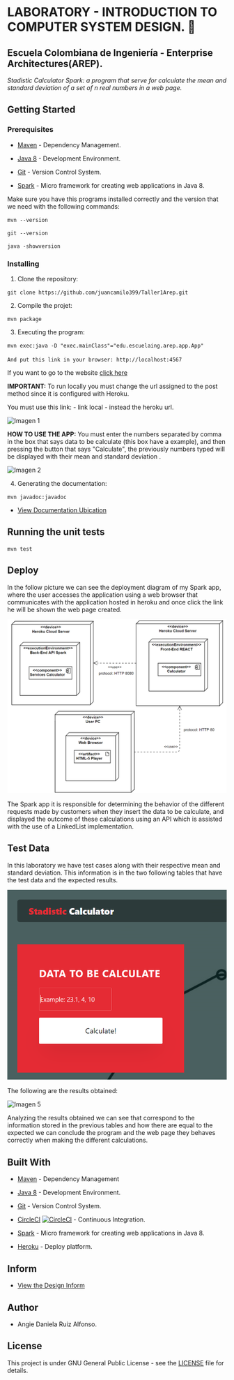 # LABORATORY - INTRODUCTION TO COMPUTER SYSTEM DESIGN. 🚀

## Escuela Colombiana de Ingeniería - Enterprise Architectures(AREP).

_Stadistic Calculator Spark: a program that serve for calculate the mean and standard deviation of a set of n real numbers in a web page._

## Getting Started

### Prerequisites

- [Maven](https://maven.apache.org/) - Dependency Management.

- [Java 8](https://www.oracle.com/co/java/technologies/javase/javase-jdk8-downloads.html) -  Development Environment.

- [Git](https://git-scm.com/) - Version Control System.

- [Spark](http://sparkjava.com/) - Micro framework for creating web applications in Java 8.

Make sure you have this programs installed correctly and the version that we need with the following commands:

```
mvn --version
```

```
git --version
```

```
java -showversion
```

### Installing

1. Clone the repository:

```
git clone https://github.com/juancamilo399/Taller1Arep.git
```

2. Compile the projet:

```
mvn package
```

3. Executing the program:

```
mvn exec:java -D "exec.mainClass"="edu.escuelaing.arep.app.App"

And put this link in your browser: http://localhost:4567
```

If you want to go to the website [click here](https://peaceful-chamber-69977.herokuapp.com/hello)


**IMPORTANT:** To run locally you must change the url assigned to the post method since it is configured with Heroku.


You must use this link: - link local - instead the heroku url.


![Imagen 1](resources/images/1.png)


**HOW TO USE THE APP:** You must enter the numbers separated by comma in the box that says data to be calculate (this box have a example), and then pressing the button that says "Calculate", the previously numbers typed will be displayed with their mean and standard deviation .


![Imagen 2](resources/images/2.png)


4. Generating the documentation:

```
mvn javadoc:javadoc
```

- [View Documentation Ubication](https://angiedanielar.github.io/LAB2_AREP/apidocs)

## Running the unit tests

```
mvn test
```

## Deploy

In the follow picture we can see the deployment diagram of my Spark app, where the user accesses the application using a web browser that communicates with the application hosted in heroku and once click the link he will be shown the web page created. 


![Imagen 3](resources/images/3.png)


The Spark app it is responsible for determining the behavior of the different requests made by customers when they insert the data to be calculate, and displayed the outcome of these calculations using an API which is assisted with the use of a LinkedList implementation.

## Test Data

In this laboratory we have test cases along with their respective mean and standard deviation. This information is in the two following tables that have the test data and the expected results.

![Imagen 4](resources/images/4.png)

The following are the results obtained:

![Imagen 5](resources/images/5.png)

Analyzing the results obtained we can see that correspond to the information stored in the previous tables and how there are equal to the expected we can conclude the program and the web page they behaves correctly when making the different calculations.

## Built With

- [Maven](https://maven.apache.org/) - Dependency Management

- [Java 8](https://www.oracle.com/co/java/technologies/javase/javase-jdk8-downloads.html) -  Development Environment.

- [Git](https://git-scm.com/) - Version Control System.

- [CircleCI](https://circleci.com/) [![CircleCI](https://circleci.com/gh/circleci/circleci-docs.svg?style=svg)](https://app.circleci.com/pipelines/github/angiedanielar/LAB2_AREP) - Continuous Integration.

- [Spark](http://sparkjava.com/) - Micro framework for creating web applications in Java 8.

- [Heroku](https://www.heroku.com/platform) - Deploy platform.

## Inform

- [View the Design Inform](https://github.com/angiedanielar/LAB2_AREP/blob/master/Inform.pdf)

## Author

- Angie Daniela Ruiz Alfonso.


## License

This project is under GNU General Public License - see the [LICENSE](LICENSE) file for details.

